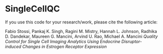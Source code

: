 # SingleCellQC
If you use this code for your research/work, please cite the following article:

Fabio Stossi, Pankaj K. Singh, Ragini M. Mistry, Hannah L. Johnson, Radhika D. Dandekar, Maureen G. Mancini, Arvind U. Rao, Michael A. Mancini
_Quality Control for Single Cell Imaging Analytics Using Endocrine Disruptor-induced Changes in Estrogen Receptor Expression_ 

